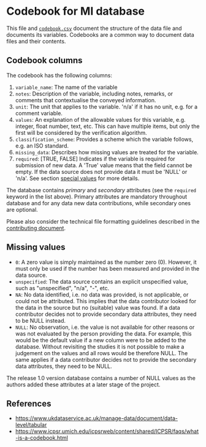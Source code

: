 # Codebook for MI database

This file and [`codebook.csv`](codebook.csv) document the structure of the data file and documents its variables. Codebooks are a common way to document data files and their contents. 

## Codebook columns

The codebook has the following columns:

1. `variable_name`: The name of the variable
2. `notes`: Description of the variable, including notes, remarks, or comments that contextualise the conveyed information.
3. `unit`: The unit that applies to the variable. 'n/a' if it has no unit, e.g. for a comment variable.
4. `values`: An explanation of the allowable values for this variable, e.g. integer, float number, text, etc. This can have multiple items, but only the first will be considered by the verification algorithm. 
5. `classification_scheme`: Provides a scheme which the variable follows, e.g. an ISO standard.
6. `missing_data`: Describes how missing values are treated for the variable.
7. `required`: [TRUE, FALSE] Indicates if the variable is required for submission of new data. A 'True' value means that the field cannot be empty. If the data source does not provide data it must be 'NULL' or 'n/a'. See section [special values](#special-values) for more details.

The database contains *primary* and *secondary* attributes (see the `required` keyword in the list above). Primary attributes are mandatory throughout database and for any data new data contributions, while secondary ones are optional.

Please also consider the technical file formatting guidelines described in the [contributing document](CONTRIBUTING.md).

## Missing values

- `0`: A zero value is simply maintained as the number zero (0). However, it must only be used if the number has been measured and provided in the data source.
- `unspecified`: The data source contains an explicit unspecified value, such as "unspecified", "n/a", "-", etc.
- `NA`: No data identified, i.e. no data was provided, is not applicable, or could not be attributed. This implies that the data contributor looked for the data in the source but no (suitable) value was found. If a data contributor decides not to provide secondary data attributes, they need to be NULL instead.
- `NULL`: No observation, i.e. the value is not available for other reasons or was not evaluated by the person providing the data. For example, this would be the default value if a new column were to be added to the database. Without revisiting the studies it is not possible to make a judgement on the values and all rows would be therefore NULL. The same applies if a data contributor decides not to provide the secondary data attributes, they need to be NULL.

The release 1.0 version database contains a number of NULL values as the authors added these attributes at a later stage of the project.

## References

- https://www.ukdataservice.ac.uk/manage-data/document/data-level/tabular
- https://www.icpsr.umich.edu/icpsrweb/content/shared/ICPSR/faqs/what-is-a-codebook.html

